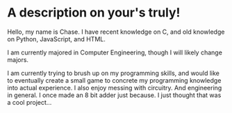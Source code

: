 # A description on your's truly!
Hello, my name is Chase. I have recent knowledge on C, and old knowledge on Python, JavaScript, and HTML.

I am currently majored in Computer Engineering, though I will likely change majors.

I am currently trying to brush up on my programming skills, and would like to eventually create a small game to concrete my programming knowledge into actual experience.
I also enjoy messing with circuitry. And engineering in general.
I once made an 8 bit adder just because. I just thought that was a cool project...
